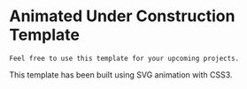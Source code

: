 # Animated Under Construction Template

``` 
Feel free to use this template for your upcoming projects.
```
This template has been built using SVG animation with CSS3.
